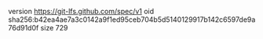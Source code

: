 version https://git-lfs.github.com/spec/v1
oid sha256:b42ea4ae7a3c0142a9f1ed95ceb704b5d5140129917b142c6597de9a76d91d0f
size 729
